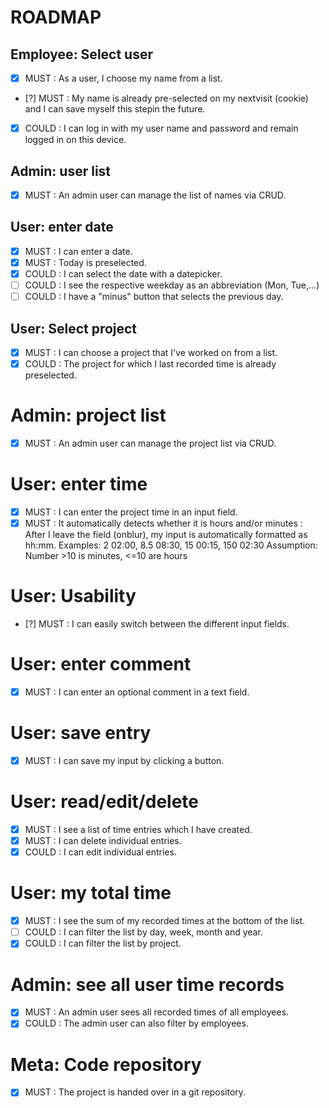 ROADMAP
=======

## Employee: Select user
- [x] MUST : As a user, I choose my name from a list.
- [?] MUST : My name is already pre-selected on my nextvisit (cookie) and I can save myself this stepin the future.
- [x] COULD : I can log in with my user name and password and remain logged in on this device.

## Admin: user list
- [x] MUST : An admin user can manage the list of names via CRUD.

## User: enter date 
- [x] MUST : I can enter a date. 
- [x] MUST : Today is preselected. 
- [x] COULD : I can select the date with a datepicker.
- [ ] COULD : I see the respective weekday as an abbreviation (Mon, Tue,...)
- [ ] COULD : I have a "minus" button that selects the previous day.

## User: Select project
- [x] MUST : I can choose a project that I've worked on from a list.
- [x] COULD : The project for which I last recorded time is already preselected.

# Admin: project list
 - [x] MUST : An admin user can manage the project list via CRUD.

# User: enter time
- [x] MUST : I can enter the project time in an input field.
- [x] MUST : It automatically detects whether it is hours and/or minutes : 
After I leave the field (onblur), my input is automatically formatted as hh:mm.
Examples: 2 02:00, 8.5 08:30, 15 00:15, 150 02:30
Assumption: Number >10 is minutes, <=10 are hours

# User: Usability
- [?] MUST : I can easily switch between the different input fields.

# User: enter comment
- [x] MUST : I can enter an optional comment in a text field.

# User: save entry
- [x] MUST : I can save my input by clicking a button.

# User: read/edit/delete
- [x] MUST : I see a list of time entries which I have created. 
- [x] MUST : I can delete individual entries.
- [x] COULD : I can edit individual entries.

# User: my total time
- [x] MUST : I see the sum of my recorded times at the bottom of the list.
- [ ] COULD : I can filter the list by day, week, month and year.
- [x] COULD : I can filter the list by project.

# Admin: see all user time records 
- [x] MUST : An admin user sees all recorded times of all employees.
- [x] COULD : The admin user can also filter by employees.

# Meta: Code repository 
- [x] MUST : The project is handed over in a git repository.